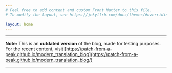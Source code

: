 ```yaml
---
# Feel free to add content and custom Front Matter to this file.
# To modify the layout, see https://jekyllrb.com/docs/themes/#overriding-theme-defaults

layout: home
---
```


---
**Note:**
This is an **outdated version** of the blog, made for testing purposes.
For the recent content, visit [https://patch-from-a-peak.github.io/modern_translation_blog](https://patch-from-a-peak.github.io/modern_translation_blog/)

---

